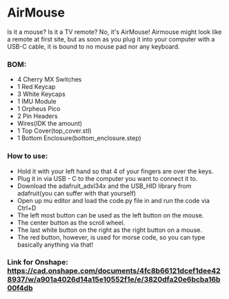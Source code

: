 # AirMouse
Is it a mouse? Is it a TV remote? No, it's AirMouse! Airmouse might look like a remote at first site, but as soon as you plug it into your computer with a USB-C cable, it is bound to no mouse pad nor any keyboard. 
### BOM:
- 4 Cherry MX Switches
- 1 Red Keycap
- 3 White Keycaps
- 1 IMU Module
- 1 Orpheus Pico
- 2 Pin Headers
- Wires(IDK the amount)
- 1 Top Cover(top_cover.stl)
- 1 Bottom Enclosure(bottom_enclosure.step)
### How to use:
- Hold it with your left hand so that 4 of your fingers are over the keys. 
- Plug it in via USB - C to the computer you want to connect it to.
- Download the adafruit_adxl34x and the USB_HID library from adafruit(you can suffer with that yourself)
- Open up mu editor and load the code.py file in and run the code via Ctrl+D
- The left most button can be used as the left button on the mouse.
- The center button as the scroll wheel.
- The last white button on the right as the right button on a mouse.
- The red button, however, is used for morse code, so you can type basically anything via that!
### Link for Onshape: https://cad.onshape.com/documents/4fc8b66121dcef1dee428937/w/a901a4026d14a15e10552f1e/e/3820dfa20e6bcba16b00f4db





